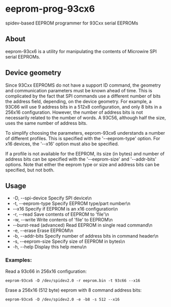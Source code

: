 # eeprom-prog-93cx6
spidev-based EEPROM programmer for 93Cxx serial EEPROMs

## About

eeprom-93cx6 is a utility for manipulating the contents of Microwire SPI serial
EEPROMs.

## Device geometry

Since 93Cxx EEPROMS do not have a support ID command, the geometry and
communication parameters must be known ahead of time. This is complicated by the
fact that SPI commands use a different number of bits the address field,
depending, on the device geometry.
For example, a 93C66 will use 9 address bits in a 512x8 configuration, and only
8 bits in a 256x16 configuration. However, the number of address bits is not
necessarily related to the number of words. A 93C56, although half the size,
uses the same number of address bits.

To simplify choosing the parameters, eeprom-93cx6 understands a number of
different profiles. This is specified with the '--eeprom-type' option. For x16
devices, the '--x16' option must also be specified.

If a profile is not available for the EEPROM, its size (in bytes) and number of
address bits can be specified with the '--eeprom-size' and '--addr-bits'
options. Note that either the eeprom type or size and address bits can be
specified, but not both.

## Usage

*  -D, --spi-device <dev> Specify SPI device\n
*  -t, --eeprom-type    Specify EEPROM type/part number\n
*  --x16                Specify if EEPROM is an x16 configuration\n
*  -r, --read <file>    Save contents of EEPROM to 'file'\n
*  -w, --write <file>   Write contents of 'file' to EEPROM\n
*  --burst-read         (advanced) Read EEPROM in single read command\n
*  -e, --erase          Erase EEPROM\n
*  -b, --addr-bits <nr> Specify number of address bits in command header\n
*  -s, --eeprom-size <nr> Specify size of EEPROM in bytes\n
*  -h, --help           Display this help menu\n

### Examples:

Read a 93c66 in 256x16 configuration:

    eeprom-93cx6 -D /dev/spidev2.0 -r eeprom.bin -t 93c66 --x16

Erase a 256x16 (512 byte) eeprom with 8 command address bits:

    eeprom-93cx6 -D /dev/spidev2.0 -e -b8 -s 512 --x16

